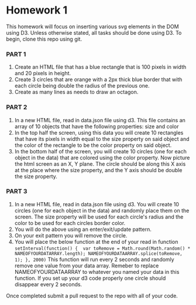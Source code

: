 # Homework 1

This homework will focus on inserting various svg elements in the DOM using D3. Unless otherwise stated, all tasks should be done using D3. To begin, clone this repo using git. 

### PART 1
1. Create an HTML file that has a blue rectangle that is 100 pixels in width and 20 pixels in height.
2. Create 3 circles that are orange with a 2px thick blue border that with each circle being double the radius of the previous one. 
3. Create as many lines as needs to draw an octagon.

### PART 2
1. In a new HTML file, read in data.json file using d3. This file contains an array of 10 objects that have the following properties: size and color
2. In the top half the screen, using this data you will create 10 rectangles that have its pixels in width equal to the size property on said object and the color of the rectangle to be the color property on said object.
3. In the bottom half of the screen, you will create 10 circles (one for each object in the data) that are colored using the color property.  Now picture the html screen as an X, Y plane. The circle should be along  this X axis at the place where the size property, and the Y axis should be double the size property. 

### PART 3
1. In a new HTML file, read in data.json file using d3. You will create 10 circles (one for each object in the data) and randomly place them on the screen. The size property will be used for each circle's radius and the color to be used for each circles border color. 
2. You will do the above using an enter/exit/update pattern.
3. On your exit pattern you will remove the circle.
3. You will place the below function at the end of your read in function
`setInterval(function() { 
	var toRemove = Math.round(Math.random() * NAMEOFYOURDATARRAY.length);
	NAMEOFYOURDATAARRAY.splice(toRemove, 1);
}, 2000)`
This function will run every 2 seconds and randomly remove one value from your data array. Remeber to replace NAMEOFYOURDATAARRAY to whatever you named your data in this function. If you set up your d3 code properly one circle should disappear every 2 seconds.

Once completed submit a pull request to the repo with all of your code.  